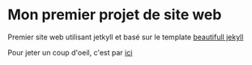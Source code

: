# Mon premier projet de site web

Premier site web utilisant jetkyll et basé sur le template [beautifull jekyll](https://beautifuljekyll.com/) 

Pour jeter un coup d'oeil, c'est par [ici](https://paroucommencer.github.io/) 
